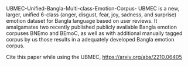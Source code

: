 UBMEC-Unified-Bangla-Multi-class-Emotion-Corpus-
UBMEC is a new, larger, unified 6-class (anger, disgust, fear, joy, sadness, and surprise) emotion  dataset for Bangla language based on user reviews. It amalgamates two recently published publicly available Bangla emotion corpuses BNEmo  and BEmoC, as well as with additional manually tagged corpus by us those results in a adequately developed Bangla emotion corpus. 

Cite this paper while using the UBMEC, https://arxiv.org/abs/2210.06405
